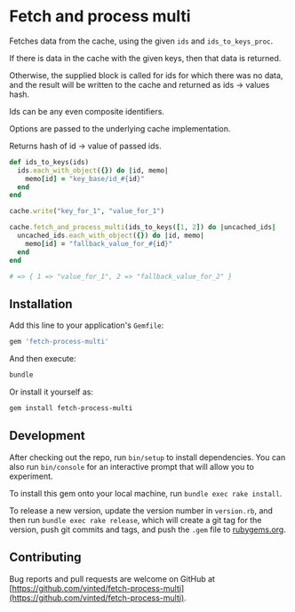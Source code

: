 # Fetch and process multi

Fetches data from the cache, using the given `ids` and `ids_to_keys_proc`.

If there is data in the cache with the given keys, then that data is returned.

Otherwise, the supplied block is called for ids for which there was no
data, and the result will be written to the cache and returned
as ids -> values hash.

Ids can be any even composite identifiers.

Options are passed to the underlying cache implementation.

Returns hash of id -> value of passed ids.

```ruby
def ids_to_keys(ids)
  ids.each_with_object({}) do |id, memo|
    memo[id] = "key_base/id_#{id}"
  end
end

cache.write("key_for_1", "value_for_1")

cache.fetch_and_process_multi(ids_to_keys([1, 2]) do |uncached_ids|
  uncached_ids.each_with_object({}) do |id, memo|
    memo[id] = "fallback_value_for_#{id}"
  end
end

# => { 1 => "value_for_1", 2 => "fallback_value_for_2" }
```

## Installation

Add this line to your application's `Gemfile`:

```ruby
gem 'fetch-process-multi'
```

And then execute:

```bash
bundle
```

Or install it yourself as:

```bash
gem install fetch-process-multi
```

## Development

After checking out the repo, run `bin/setup` to install dependencies. You can also run `bin/console` for an interactive prompt that will allow you to experiment.

To install this gem onto your local machine, run `bundle exec rake install`.

To release a new version, update the version number in `version.rb`, and then run `bundle exec rake release`,
which will create a git tag for the version, push git commits and tags,
and push the `.gem` file to [rubygems.org](https://rubygems.org).

## Contributing

Bug reports and pull requests are welcome on GitHub at
[https://github.com/vinted/fetch-process-multi](https://github.com/vinted/fetch-process-multi).

